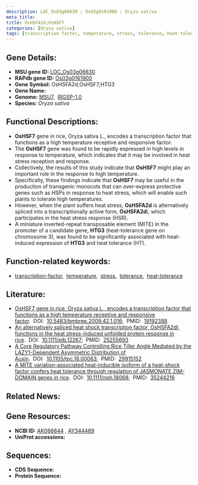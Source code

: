 ```yaml
---
description: LOC_Os03g06630 ; Os03g0161900 ; Oryza sativa
meta_title:
title: OsHSFA2d;OsHSF7
categories: [Oryza sativa]
tags: [transcription factor, temperature, stress, tolerance, heat tolerance]
---
```


## Gene Details:
- **MSU gene ID:** [LOC_Os03g06630](http://rice.uga.edu/cgi-bin/ORF_infopage.cgi?orf=LOC_Os03g06630)  
- **RAPdb gene ID:** [Os03g0161900](https://rapdb.dna.affrc.go.jp/locus/?name=Os03g0161900)  
- **Gene Symbol:** OsHSFA2d;OsHSF7;HTG3
- **Gene Name:**
- **Genome:**  [MSU7](http://rice.uga.edu/),&nbsp;&nbsp;[IRGSP-1.0](https://rapdb.dna.affrc.go.jp/download/irgsp1.html)
- **Species:** *Oryza sativa*

## Functional Descriptions:
   - **OsHSF7** gene in rice, Oryza sativa L., encodes a transcription factor that functions as a high temperature receptive and responsive factor.
   - The **OsHSF7** gene was found to be rapidly expressed in high levels in response to temperature, which indicates that it may be involved in heat stress reception and response.
   - Collectively, the results of this study indicate that **OsHSF7** might play an important role in the response to high temperature.
   - Specifically, these findings indicate that **OsHSF7** may be useful in the production of transgenic monocots that can over-express protective genes such as HSPs in response to heat stress, which will enable such plants to tolerate high temperatures.
   - However, when the plant suffers heat stress, **OsHSFA2d** is alternatively spliced into a transcriptionally active form, **OsHSFA2d**I, which participates in the heat stress response (HSR).
   - A miniature inverted-repeat transposable element (MITE) in the promoter of a candidate gene, **HTG3** (heat-tolerance gene on chromosome 3), was found to be significantly associated with heat-induced expression of **HTG3** and heat tolerance (HT).

## Function-related keywords:
   - [transcription-factor](/tags/transcription-factor/),&nbsp;&nbsp;[temperature](/tags/temperature/),&nbsp;&nbsp;[stress](/tags/stress/),&nbsp;&nbsp;[tolerance](/tags/tolerance/),&nbsp;&nbsp;[heat-tolerance](/tags/heat-tolerance/)

## Literature:
   - [OsHSF7 gene in rice, Oryza sativa L., encodes a transcription factor that functions as a high temperature receptive and responsive factor](https://www.doi.org/10.5483/bmbrep.2009.42.1.016).&nbsp;&nbsp;DOI:&nbsp;&nbsp;[10.5483/bmbrep.2009.42.1.016](https://www.doi.org/10.5483/bmbrep.2009.42.1.016);&nbsp;&nbsp;PMID:&nbsp;&nbsp;[19192388](https://pubmed.ncbi.nlm.nih.gov/19192388/)
   - [An alternatively spliced heat shock transcription factor, OsHSFA2dI, functions in the heat stress-induced unfolded protein response in rice](https://www.doi.org/10.1111/plb.12267).&nbsp;&nbsp;DOI:&nbsp;&nbsp;[10.1111/plb.12267](https://www.doi.org/10.1111/plb.12267);&nbsp;&nbsp;PMID:&nbsp;&nbsp;[25255693](https://pubmed.ncbi.nlm.nih.gov/25255693/)
   - [A Core Regulatory Pathway Controlling Rice Tiller Angle Mediated by the LAZY1-Dependent Asymmetric Distribution of Auxin](https://www.doi.org/10.1105/tpc.18.00063).&nbsp;&nbsp;DOI:&nbsp;&nbsp;[10.1105/tpc.18.00063](https://www.doi.org/10.1105/tpc.18.00063);&nbsp;&nbsp;PMID:&nbsp;&nbsp;[29915152](https://pubmed.ncbi.nlm.nih.gov/29915152/)
   - [A MITE variation-associated heat-inducible isoform of a heat-shock factor confers heat tolerance through regulation of JASMONATE ZIM-DOMAIN genes in rice](https://www.doi.org/10.1111/nph.18068).&nbsp;&nbsp;DOI:&nbsp;&nbsp;[10.1111/nph.18068](https://www.doi.org/10.1111/nph.18068);&nbsp;&nbsp;PMID:&nbsp;&nbsp;[35244216](https://pubmed.ncbi.nlm.nih.gov/35244216/)

## Related News:

## Gene Resources:
- **NCBI ID:**  [AK066844](http://www.ncbi.nlm.nih.gov/nuccore/AK066844)&nbsp;,&nbsp;[AY344489](http://www.ncbi.nlm.nih.gov/nuccore/AY344489)
- **UniProt accessions:** [](https://www.uniprot.org/uniprotkb//entry)

## Sequences:
- **CDS Sequence:**
- **Protein Sequence:**

